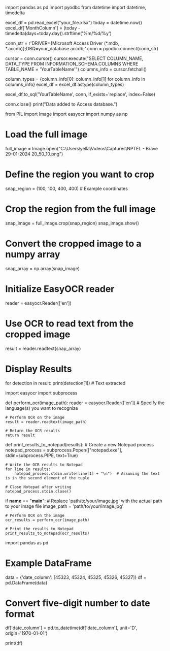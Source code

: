 import pandas as pd
import pyodbc
from datetime import datetime, timedelta

excel_df = pd.read_excel("your_file.xlsx")
today = datetime.now()
excel_df['MonthColumn'] = (today - timedelta(days=today.day)).strftime('%m/%d/%y')

conn_str = r'DRIVER={Microsoft Access Driver (*.mdb, *.accdb)};DBQ=your_database.accdb;'
conn = pyodbc.connect(conn_str)

cursor = conn.cursor()
cursor.execute("SELECT COLUMN_NAME, DATA_TYPE FROM INFORMATION_SCHEMA.COLUMNS WHERE TABLE_NAME = 'YourTableName'")
columns_info = cursor.fetchall()

column_types = {column_info[0]: column_info[1] for column_info in columns_info}
excel_df = excel_df.astype(column_types)

excel_df.to_sql('YourTableName', conn, if_exists='replace', index=False)

conn.close()
print("Data added to Access database.")




from PIL import Image
import easyocr
import numpy as np

# Load the full image
full_image = Image.open("C:\\Users\\yella\\Videos\\Captures\\NPTEL - Brave 29-01-2024 20_50_10.png")

# Define the region you want to crop
snap_region = (100, 100, 400, 400)  # Example coordinates

# Crop the region from the full image
snap_image = full_image.crop(snap_region)
snap_image.show()

# Convert the cropped image to a numpy array
snap_array = np.array(snap_image)

# Initialize EasyOCR reader
reader = easyocr.Reader(['en'])

# Use OCR to read text from the cropped image
result = reader.readtext(snap_array)

# Display Results
for detection in result:
    print(detection[1])  # Text extracted







import easyocr
import subprocess

def perform_ocr(image_path):
    reader = easyocr.Reader(['en'])  # Specify the language(s) you want to recognize

    # Perform OCR on the image
    result = reader.readtext(image_path)

    # Return the OCR results
    return result

def print_results_to_notepad(results):
    # Create a new Notepad process
    notepad_process = subprocess.Popen(["notepad.exe"], stdin=subprocess.PIPE, text=True)

    # Write the OCR results to Notepad
    for line in results:
        notepad_process.stdin.write(line[1] + "\n")  # Assuming the text is in the second element of the tuple

    # Close Notepad after writing
    notepad_process.stdin.close()

if __name__ == "__main__":
    # Replace 'path/to/your/image.jpg' with the actual path to your image file
    image_path = 'path/to/your/image.jpg'

    # Perform OCR on the image
    ocr_results = perform_ocr(image_path)

    # Print the results to Notepad
    print_results_to_notepad(ocr_results)
import pandas as pd

# Example DataFrame
data = {'date_column': [45323, 45324, 45325, 45326, 45327]}
df = pd.DataFrame(data)

# Convert five-digit number to date format
df['date_column'] = pd.to_datetime(df['date_column'], unit='D', origin='1970-01-01')

print(df)
